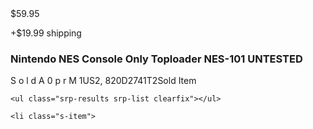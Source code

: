 
<span class="s-item__price">
  <span class="POSITIVE">$59.95</span>
</span>

<span class="s-item__shipping s-item__logisticsCost">+$19.99 shipping</span>

<h3 class="s-item__title s-item__title--has-tags">Nintendo NES Console Only Toploader NES-101 UNTESTED</h3>

<div class="s-item__title--tagblock ">
  <span class="POSITIVE" role="text">
    <span class="s-hkowvx">S</span>
    <span class="s-hkowvx">o</span>
    <span class="s-hkowvx">l</span>
    <span class="s-hkowvx">d</span>
    <span class="s-hkowvx"> </span>
    <span class="s-hkowvx"> </span>
    <span class="s-hkowvx">A</span>
    <span class="s-41fgs8d">0</span>
    <span class="s-hkowvx">p</span>
    <span class="s-hkowvx">r</span>
    <span class="s-41fgs8d">M</span>
    <span class="s-hkowvx"> </span><span class="s-hkowvx">1</span><span class="s-41fgs8d">U</span><span class="s-41fgs8d">S</span><span class="s-hkowvx">2</span><span class="s-hkowvx">,</span><span class="s-hkowvx"> </span><span class="s-41fgs8d">8</span><span class="s-hkowvx">2</span><span class="s-hkowvx">0</span><span class="s-41fgs8d">D</span><span class="s-hkowvx">2</span><span class="s-41fgs8d">7</span><span class="s-41fgs8d">4</span><span class="s-hkowvx">1</span><span class="s-41fgs8d">T</span><span class="s-41fgs8d">2</span></span><span class="clipped">Sold Item</span></div>

    <ul class="srp-results srp-list clearfix"></ul>

    <li class="s-item">